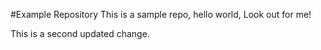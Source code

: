#Example Repository
This is a sample repo, hello world, Look out for me!

 This is a second updated change.
 